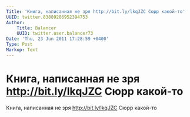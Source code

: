 ```yaml
---
Title: 'Книга, написанная не зря http://bit.ly/lkqJZC Сюрр какой-то'
UUID: twitter.83889286952394753
Author:
    Title: Balancer
    UUID: twitter.user.balancer73
Date: 'Thu, 23 Jun 2011 17:28:59 +0400'
Type: Post
Markup: Text
---
```


# Книга, написанная не зря http://bit.ly/lkqJZC Сюрр какой-то

Книга, написанная не зря http://bit.ly/lkqJZC Сюрр какой-то